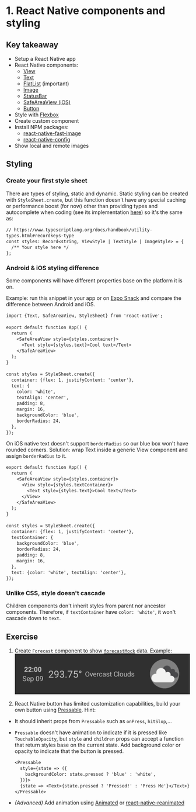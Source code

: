 # 1. React Native components and styling

## Key takeaway

- Setup a React Native app
- React Native components:
  - [View](https://reactnative.dev/docs/view)
  - [Text](https://reactnative.dev/docs/text)
  - [FlatList](https://reactnative.dev/docs/flatlist) (important)
  - [Image](https://reactnative.dev/docs/images)
  - [StatusBar](https://reactnative.dev/docs/statusbar)
  - [SafeAreaView (iOS)](https://reactnative.dev/docs/safeareaview)
  - [Button](https://reactnative.dev/docs/text)
- Style with [Flexbox](https://reactnative.dev/docs/flexbox)
- Create custom component
- Install NPM packages:
  - [react-native-fast-image](https://github.com/DylanVann/react-native-fast-image)
  - [react-native-config](https://github.com/luggit/react-native-config)
- Show local and remote images

## Styling

### Create your first style sheet

There are types of styling, static and dynamic. Static styling can be created with `StyleSheet.create`, but this function doesn't have any special caching or performance boost (for now) other than providing types and autocomplete when coding (see its implementation [here](https://github.com/facebook/react-native/blob/17ecae9ce7bded79ab3a083c9d07e15460e5635c/packages/react-native/Libraries/StyleSheet/StyleSheet.js#L366-L378)) so it's the same as:

```tsx
// https://www.typescriptlang.org/docs/handbook/utility-types.html#recordkeys-type
const styles: Record<string, ViewStyle | TextStyle | ImageStyle> = {
  /** Your style here */
};
```

### Android & iOS styling difference

Some components will have different properties base on the platform it is on.

Example: run this snippet in your app or on [Expo Snack](https://snack.expo.dev/) and compare the difference between Android and iOS.

```tsx
import {Text, SafeAreaView, StyleSheet} from 'react-native';

export default function App() {
  return (
    <SafeAreaView style={styles.container}>
      <Text style={styles.text}>Cool text</Text>
    </SafeAreaView>
  );
}

const styles = StyleSheet.create({
  container: {flex: 1, justifyContent: 'center'},
  text: {
    color: 'white',
    textAlign: 'center',
    padding: 8,
    margin: 16,
    backgroundColor: 'blue',
    borderRadius: 24,
  },
});
```

On iOS native text doesn't support `borderRadius` so our blue box won't have rounded corners. Solution: wrap Text inside a generic View component and assign `borderRadius` to it.

```tsx
export default function App() {
  return (
    <SafeAreaView style={styles.container}>
      <View style={styles.textContainer}>
        <Text style={styles.text}>Cool text</Text>
      </View>
    </SafeAreaView>
  );
}

const styles = StyleSheet.create({
  container: {flex: 1, justifyContent: 'center'},
  textContainer: {
    backgroundColor: 'blue',
    borderRadius: 24,
    padding: 8,
    margin: 16,
  },
  text: {color: 'white', textAlign: 'center'},
});
```

### Unlike CSS, style doesn't cascade

Children components don't inherit styles from parent nor ancestor components. Therefore, if `textContainer` have `color: 'white'`, it won't cascade down to `text`.

## Exercise

1. Create `Forecast` component to show [`forecastMock`](./app/models/Forecast.ts) data. Example: ![Forecast component](./docs/Forecast-component.png)

1. React Native button has limited customization capabilities, build your own button using [Pressable](https://reactnative.dev/docs/pressable). Hint:

- It should inherit props from `Pressable` such as `onPress`, `hitSlop`,...
- `Pressable` doesn't have animation to indicate if it is pressed like `TouchableOpacity`, but `style` and `children` props can accept a function that return styles base on the current state. Add background color or opacity to indicate that the button is pressed.

  ```tsx
  <Pressable
    style={state => ({
      backgroundColor: state.pressed ? 'blue' : 'white',
    })}>
    {state => <Text>{state.pressed ? 'Pressed!' : 'Press Me'}</Text>}
  </Pressable>
  ```

- _(Advanced)_ Add animation using [Animated](https://reactnative.dev/docs/animated) or [react-native-reanimated](https://github.com/software-mansion/react-native-reanimated)
